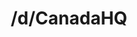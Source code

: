 ---
title: /d/CanadaHQ
link_onion: http://vworp2mspe566cws.onion/to/dread/7650004f7c
tags:
  - canadahq
---